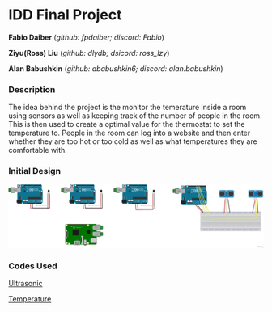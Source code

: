 # IDD Final Project

**Fabio Daiber** (*github: fpdaiber; discord: Fabio*)

**Ziyu(Ross) Liu** (*github: dlydb; dsicord: ross_lzy*)

**Alan Babushkin** (*github: ababushkin6; discord: alan.babushkin*)

### Description

The idea behind the project is the monitor the temerature inside a room using sensors as well as keeping track of the number of people in the room. This is then used to create a optimal value for the thermostat to set the temperature to. People in the room can log into a website and then enter whether they are too hot or too cold as well as what temperatures they are comfortable with. 

### Initial Design

![Design Schematic](https://github.com/ababushkin6/IDD-Fall19-FinalProject/blob/master/DDID%20Final%20Project%20Prototype%20Schematic.png)

### Codes Used

[Ultrasonic](https://github.com/ababushkin6/IDD-Fall19-FinalProject/blob/master/Ultrasonic_Intial_Coding.ino)

[Temperature](https://github.com/ababushkin6/IDD-Fall19-FinalProject/blob/master/Temperature_Sensor_Inital.ino)





